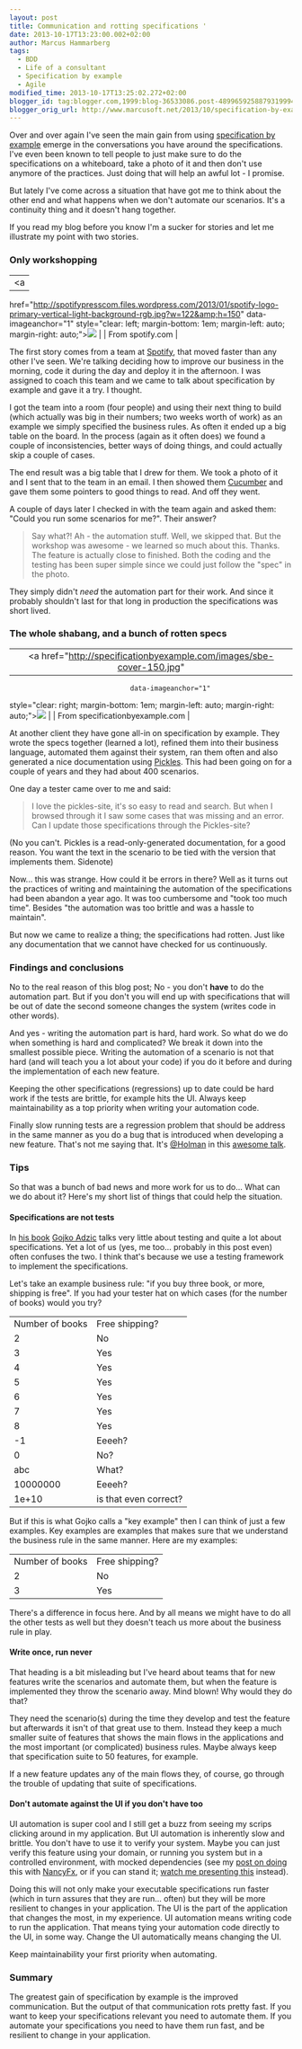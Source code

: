 ```yaml
---
layout: post
title: Communication and rotting specifications '
date: 2013-10-17T13:23:00.002+02:00
author: Marcus Hammarberg
tags:
  - BDD
  - Life of a consultant
  - Specification by example
  - Agile
modified_time: 2013-10-17T13:25:02.272+02:00
blogger_id: tag:blogger.com,1999:blog-36533086.post-4899659258879319994
blogger_orig_url: http://www.marcusoft.net/2013/10/specification-by-example-is-about.html
---
```



<div dir="ltr" style="text-align: left;" trbidi="on">

Over and over again I've seen the main gain from using
<a href="http://specificationbyexample.com/"
target="_blank">specification by example</a> emerge in the conversations
you have around the specifications. I've even been known to tell people
to just make sure to do the specifications on a whiteboard, take a photo
of it and then don't use anymore of the practices. Just doing that will
help an awful lot - I promise.

But lately I've come across a situation that have got me to think about
the other end and what happens when we don't automate our scenarios.
It's a continuity thing and it doesn't hang together.

If you read my blog before you know I'm a sucker
for stories and let me illustrate my point with two stories.

### Only workshopping

|                                                                                                                                  |
|:--------------------------------------------------------------------------------------------------------------------------------:|
|                                                                <a
  href="http://spotifypresscom.files.wordpress.com/2013/01/spotify-logo-primary-vertical-light-background-rgb.jpg?w=122&amp;h=150"
                                                        data-imageanchor="1"
                        style="clear: left; margin-bottom: 1em; margin-left: auto; margin-right: auto;"><img
  src="http://spotifypresscom.files.wordpress.com/2013/01/spotify-logo-primary-vertical-light-background-rgb.jpg?w=122&amp;h=150"
                                                      data-border="0" /></a>                                                       |
|                                                         From spotify.com                                                         |

The first story comes from a team at
<a href="http://www.spotify.com/" target="_blank">Spotify</a>, that
moved faster than any other I've seen. We're talking deciding how to
improve our business in the morning, code it during the day and deploy
it in the afternoon. I was assigned to coach this team and we came to
talk about specification by example and gave it a try. I thought.

I got the team into a room (four people) and using their next thing to
build (which actually was big in their numbers; two weeks worth of work)
as an example we simply specified the business rules. As often it ended
up a big table on the board. In the process (again as it often does) we
found a couple of inconsistencies, better ways of doing things, and
could actually skip a couple of cases.

The end result was a big table that I drew for them. We took a photo of
it and I sent that to the team in an email. I then showed them
<a href="http://cukes.info/" target="_blank">Cucumber</a> and gave them
some pointers to good things to read. And off they went.

A couple of days later I checked in with the team again and asked them:
"Could you run some scenarios for me?". Their answer?

> Say what?! Ah - the automation stuff. Well, we skipped that. But the
> workshop was awesome - we learned so much about this. Thanks. The
> feature is actually close to finished. Both the coding and the testing
> has been super simple since we could just follow the "spec" in the
> photo.


They simply didn't *need* the automation part for their work. And since
it probably shouldn't last for that long in production the
specifications was short lived.

### The whole shabang, and a bunch of rotten specs 

|                                                                                       |
|:-------------------------------------------------------------------------------------:|
|          <a href="http://specificationbyexample.com/images/sbe-cover-150.jpg"
                                  data-imageanchor="1"
  style="clear: right; margin-bottom: 1em; margin-left: auto; margin-right: auto;"><img
            src="http://specificationbyexample.com/images/sbe-cover-150.jpg"
                                 data-border="0" /></a>                                 |
|                            From specificationbyexample.com                            |

<div style="text-align: left;">

At another client they have gone all-in on specification by example.
They wrote the specs together (learned a lot), refined them into their
business language, automated them against their system, ran them often
and also generated a nice documentation using
<a href="https://github.com/picklesdoc/pickles"
target="_blank">Pickles</a>. This had been going on for a couple of
years and they had about 400 scenarios. 

</div>

<div style="text-align: left;">
</div>

<div style="text-align: left;">

One day a tester came over to me and said:

</div>

> I love the pickles-site, it's so easy to read and search. But when I
> browsed through it I saw some cases that was missing and an error. Can
> I update those specifications through the Pickles-site?

(No you can't. Pickles is a read-only-generated documentation, for a
good reason. You want the text in the scenario to be tied with the
version that implements them. Sidenote)

Now... this was strange. How could it be errors in there? Well as it
turns out the practices of writing and maintaining the automation of the
specifications had been abandon a year ago. It was too cumbersome and
"took too much time". Besides "the automation was too brittle and was a
hassle to maintain".

But now we came to realize a thing; the specifications had rotten. Just
like any documentation that we cannot have checked for us
continuously.

### Findings and conclusions

<div>

No to the real reason of this blog post; No - you don't **have** to do
the automation part. But if you don't you will end up with
specifications that will be out of date the second someone changes the
system (writes code in other words). 

</div>

<div>
</div>

<div>

And yes - writing the automation part is hard, hard work. So what do we
do when something is hard and complicated? We break it down into the
smallest possible piece. Writing the automation of a scenario is not
that hard (and will teach you a lot about your code) if you do it before
and during the implementation of each new feature. 

</div>

<div>
</div>

<div>

Keeping the other specifications (regressions) up to date could be hard
work if the tests are brittle, for example hits the UI. Always keep
maintainability as a top priority when writing your automation code. 

</div>

<div>
</div>

<div>

Finally slow running tests are a regression problem that should be
address in the same manner as you do a bug that is introduced when
developing a new feature. That's not me saying that. It's
<a href="https://twitter.com/@Holman" target="_blank">@Holman</a> in
this
<a href="https://vimeo.com/43676958" target="_blank">awesome talk</a>. 

</div>

### Tips

<div>

So that was a bunch of bad news and more work for us to do... What can
we do about it? Here's my short list of things that could help the
situation.

</div>

#### Specifications are not tests

<div>

In
<a href="http://manning.com/adzic/" target="_blank">his book</a> <a href="http://gojko.net/" target="_blank">Gojko Adzic</a> talks
very little about testing and quite a lot about specifications. Yet a
lot of us (yes, me too... probably in this post even) often confuses the
two. I think that's because we use a testing framework to implement the
specifications. 

</div>

<div>
</div>

<div>

Let's take an example business rule: "if you buy three book, or more,
shipping is free". If you had your tester hat on which cases (for the
number of books) would you try? 

</div>

<div>

|                 |                       |
|-----------------|-----------------------|
| Number of books | Free shipping?        |
| 2               | No                    |
| 3               | Yes                   |
| 4               | Yes                   |
| 5               | Yes                   |
| 6               | Yes                   |
| 7               | Yes                   |
| 8               | Yes                   |
| -1              | Eeeeh?                |
| 0               | No?                   |
| abc             | What?                 |
| 10000000        | Eeeeh?                |
| 1e+10           | is that even correct? |

</div>

<div>


But if this is what Gojko calls a "key example" then I can think of just
a few examples. Key examples are examples that makes sure that we
understand the business rule in the same manner. Here are my examples:

</div>

|                 |                |
|-----------------|----------------|
| Number of books | Free shipping? |
| 2               | No             |
| 3               | Yes            |

<div>

There's a difference in focus here. And by all means we might have to do
all the other tests as well but they doesn't teach us more about the
business rule in play. 

</div>

#### Write once, run never

<div>

That heading is a bit misleading but I've heard about teams that for new
features write the scenarios and automate them, but when the feature is
implemented they throw the scenario away. Mind blown! Why would they do
that? 

</div>

<div>
</div>

<div>

They need the scenario(s) during the time they develop and test the
feature but afterwards it isn't of that great use to them. Instead they
keep a much smaller suite of features that shows the main flows in the
applications and the most important (or complicated) business rules.
Maybe always keep that specification suite to 50 features, for example. 

</div>

<div>

If a new feature updates any of the main flows they, of course, go
through the trouble of updating that suite of specifications. 

</div>

#### Don't automate against the UI if you don't have too

UI automation is super cool and I still get a buzz from seeing my scrips
clicking around in my application. But UI automation is inherently slow
and brittle. You don't have to use it to verify your system. Maybe you
can just verify this feature using your domain, or running you system
but in a controlled environment, with mocked dependencies (see my
<a href="http://www.marcusoft.net/2013/02/NancyTesting5.html"
target="_blank">post on doing</a> this with
<a href="http://nancyfx.org/" target="_blank">NancyFx</a>, or if you can
stand it; <a
href="http://skillsmatter.com/podcast/agile-testing/cuke-envy-a-dot-net-programmers-attempt-to-catch-up"
target="_blank">watch me presenting this</a> instead).

Doing this will not only make your executable specifications run faster
(which in turn assures that they are run... often) but they will be more
resilient to changes in your application. The UI is the part of the
application that changes the most, in my experience. UI automation means
writing code to run the application. That means tying your automation
code directly to the UI, in some way. Change the UI automatically means
changing the UI.

Keep maintainability your first priority when automating.

### Summary

<div>

The greatest gain of specification by example is the improved
communication. But the output of that communication rots pretty fast. If
you want to keep your specifications relevant you need to automate them.
If you automate your specifications you need to have them run fast, and
be resilient to change in your application. 

</div>

</div>
